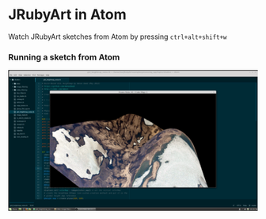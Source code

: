 # JRubyArt in Atom

Watch JRubyArt sketches from Atom by pressing `ctrl+alt+shift+w`


### Running a sketch from Atom

![atom-k9 package in action](atom-k9.png)

